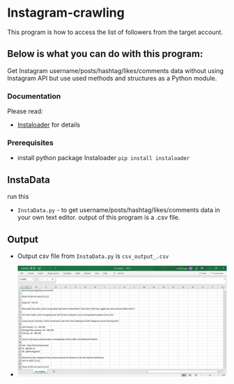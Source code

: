 # Instagram-crawling
This program is how to access the list of followers from the target account.

## Below is what you can do with this program:
Get Instagram username/posts/hashtag/likes/comments data without using Instagram API but use used methods and structures as a Python module. 

### Documentation
Please read: 
* [Instaloader](https://instaloader.github.io/as-module.html) for details

### Prerequisites
* install python package Instaloader ```pip install instaloader``` 


## InstaData
run this 
* ```InstaData.py``` - to get username/posts/hashtag/likes/comments data
in your own text editor. output of this program is a .csv file. 

## Output
* Output csv file from ```InstaData.py``` is ```csv_output_.csv``` 


* ![Output from ```InstaData.py``` ](InstaDataOutput.png) 



